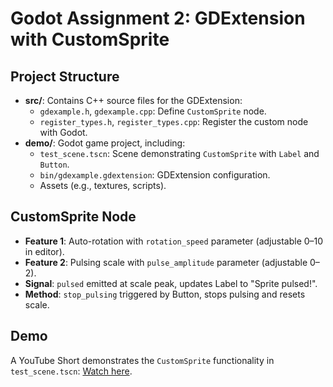 # Godot Assignment 2: GDExtension with CustomSprite

## Project Structure
- **src/**: Contains C++ source files for the GDExtension:
  - `gdexample.h`, `gdexample.cpp`: Define `CustomSprite` node.
  - `register_types.h`, `register_types.cpp`: Register the custom node with Godot.
- **demo/**: Godot game project, including:
  - `test_scene.tscn`: Scene demonstrating `CustomSprite` with `Label` and `Button`.
  - `bin/gdexample.gdextension`: GDExtension configuration.
  - Assets (e.g., textures, scripts).

## CustomSprite Node
- **Feature 1**: Auto-rotation with `rotation_speed` parameter (adjustable 0–10 in editor).
- **Feature 2**: Pulsing scale with `pulse_amplitude` parameter (adjustable 0–2).
- **Signal**: `pulsed` emitted at scale peak, updates Label to "Sprite pulsed!".
- **Method**: `stop_pulsing` triggered by Button, stops pulsing and resets scale.

## Demo
A YouTube Short demonstrates the `CustomSprite` functionality in `test_scene.tscn`: [Watch here](https://youtube.com/shorts/OhvF50og4mk).

